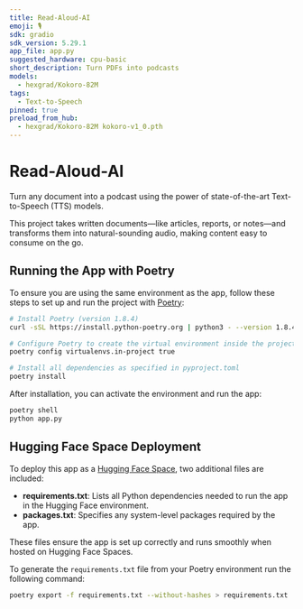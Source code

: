 ```yaml
---
title: Read-Aloud-AI
emoji: 🎙️️
sdk: gradio
sdk_version: 5.29.1
app_file: app.py
suggested_hardware: cpu-basic
short_description: Turn PDFs into podcasts
models:
  - hexgrad/Kokoro-82M
tags:
  - Text-to-Speech
pinned: true
preload_from_hub:
  - hexgrad/Kokoro-82M kokoro-v1_0.pth
---
```


# Read-Aloud-AI

Turn any document into a podcast using the power of state-of-the-art Text-to-Speech (TTS) models.

This project takes written documents—like articles, reports, or notes—and transforms them into natural-sounding audio, making content easy to consume on the go.


## Running the App with Poetry

To ensure you are using the same environment as the app, follow these steps to set up and run the project with [Poetry](https://python-poetry.org/):

```bash
# Install Poetry (version 1.8.4)
curl -sSL https://install.python-poetry.org | python3 - --version 1.8.4

# Configure Poetry to create the virtual environment inside the project directory
poetry config virtualenvs.in-project true

# Install all dependencies as specified in pyproject.toml
poetry install
```

After installation, you can activate the environment and run the app:

```bash
poetry shell
python app.py
```

## Hugging Face Space Deployment

To deploy this app as a [Hugging Face Space](https://huggingface.co/spaces), two additional files are included:

- **requirements.txt**: Lists all Python dependencies needed to run the app in the Hugging Face environment.
- **packages.txt**: Specifies any system-level packages required by the app.

These files ensure the app is set up correctly and runs smoothly when hosted on Hugging Face Spaces.

To generate the `requirements.txt` file from your Poetry environment run the following command:

```bash
poetry export -f requirements.txt --without-hashes > requirements.txt
```